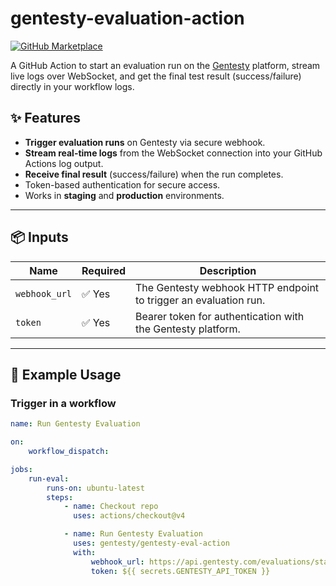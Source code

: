 # gentesty-evaluation-action

[![GitHub Marketplace](https://img.shields.io/badge/GitHub%20Marketplace-Gentesty%20Eval%20Action-blue?logo=github)](https://github.com/marketplace/actions/gentesty-eval-action)

A GitHub Action to start an evaluation run on the [Gentesty](https://gentesty.com) platform, stream live logs over
WebSocket, and get the final test result (success/failure) directly in your workflow logs.

## ✨ Features

- **Trigger evaluation runs** on Gentesty via secure webhook.
- **Stream real-time logs** from the WebSocket connection into your GitHub Actions log output.
- **Receive final result** (success/failure) when the run completes.
- Token-based authentication for secure access.
- Works in **staging** and **production** environments.

---

## 📦 Inputs

| Name          | Required | Description                                                      |
| ------------- | -------- | ---------------------------------------------------------------- |
| `webhook_url` | ✅ Yes   | The Gentesty webhook HTTP endpoint to trigger an evaluation run. |
| `token`       | ✅ Yes   | Bearer token for authentication with the Gentesty platform.      |

---

## 🚀 Example Usage

### Trigger in a workflow

```yaml
name: Run Gentesty Evaluation

on:
    workflow_dispatch:

jobs:
    run-eval:
        runs-on: ubuntu-latest
        steps:
            - name: Checkout repo
              uses: actions/checkout@v4

            - name: Run Gentesty Evaluation
              uses: gentesty/gentesty-eval-action
              with:
                  webhook_url: https://api.gentesty.com/evaluations/start
                  token: ${{ secrets.GENTESTY_API_TOKEN }}
```

